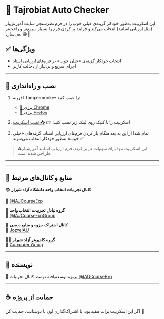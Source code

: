 # 🧠 Tajrobiat Auto Checker

این اسکریپت به‌طور خودکار گزینه‌ی خیلی خوب را در فرم‌ نظرسنجی سایت آموزش‌یار (مثل ارزیابی اساتید) انتخاب می‌کند و فرایند پر کردن فرم را بسیار سریع‌تر و راحت‌تر می‌سازد. 😁👊

## ✅ ویژگی‌ها

- انتخاب خودکار گزینه‌ی «خیلی خوب» در فرم‌های ارزیابی استاد
- اجرای سریع و بی‌نیاز از دخالت کاربر
---

## 🔧 نصب و راه‌اندازی

1. افزونه Tampermonkey را نصب کنید:
   - [🔗 برای Chrome](https://chrome.google.com/webstore/detail/dhdgffkkebhmkfjojejmpbldmpobfkfo)
   - [🔗 برای Firefox](https://addons.mozilla.org/en-US/firefox/addon/tampermonkey/)

2. اسکریپت را با کلیک روی لینک زیر نصب کنید:
   👉 [📥 نصب اسکریپت](https://raw.githubusercontent.com/IAUCourseExp/Tajrobiat-auto-checker/main/Tajrobiat-auto-checker.user-v2.js)

3. تمام شد! از این به بعد هنگام باز کردن فرم‌های ارزیابی استاد، گزینه‌های «خیلی خوب» به‌طور خودکار انتخاب می‌شوند ✅

> ⚠️این اسکریپت تنها برای سهولت در پر کردن فرم‌ ارزیابی اساتید آموزشیار طراحی شده است.

---

---

## 📢 منابع و کانال‌های مرتبط

📚 **کانال تجربیات انتخاب واحد دانشگاه آزاد شیراز**  

🔗 [@IAUCourseExp](https://t.me/IAUCourseExp)

👥 **گروه تبادل تجربیات انتخاب واحد**  
💬 [@IAUCourseExpGroup](https://t.me/IAUCourseExpGroup)

📘 **کانال اشتراک جزوه و منابع درسی**  
🔗 [JozveIAU](https://t.me/jozveiau)

👨‍🏫 **گروه کامپیوتر آزاد شیراز**  
💬 [Computer Group](https://t.me/computeriaushz)

---

## 🤖 نویسنده

📌 پروژه توسعه‌یافته توسط کانال تجربیات [@IAUCourseExp](https://t.me/IAUCourseExp)

---

## ☕ حمایت از پروژه

اگر این اسکریپت برات مفید بود، با اشتراک‌گذاری اون با دوستانت، حمایت کن 💙
